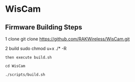 # WisCam

## Firmware Building Steps
1 clone
	git clone https://github.com/RAKWireless/WisCam.git
	
2 build
	sudo chmod u+x ./* -R
	
	then execute build.sh
	
	cd WisCam
	
	./scripts/build.sh
